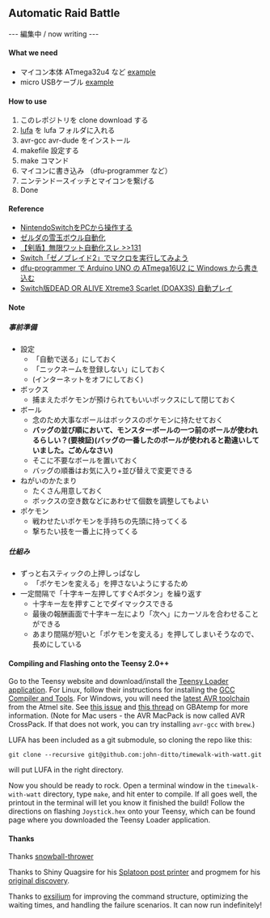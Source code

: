 ## Automatic Raid Battle
--- 編集中 / now writing ---

#### What we need
- マイコン本体 ATmega32u4 など [example](https://www.amazon.co.jp/dp/B07GKR9J4N/)
- micro USBケーブル [example](https://www.amazon.co.jp/dp/B0711PVX6Z/)

#### How to use
1. このレポジトリを clone download する
2. [lufa](https://github.com/abcminiuser/lufa/) を lufa フォルダに入れる
3. avr-gcc avr-dude をインストール
4. makefile 設定する
5. make コマンド
6. マイコンに書き込み （dfu-programmer など）
7. ニンテンドースイッチとマイコンを繋げる
8. Done

#### Reference
- [NintendoSwitchをPCから操作する](https://blog.feelmy.net/control-nintendo-switch-from-computer/)
- [ゼルダの雪玉ボウル自動化](https://github.com/bertrandom/snowball-thrower)
- [【剣盾】無限ワット自動化スレ >>131](https://medaka.5ch.net/test/read.cgi/poke/1574816324/131)
- [Switch「ゼノブレイド2」でマクロを実行してみよう](http://gamemos.blog.jp/archives/6608328.html)
- [dfu-programmer で Arduino UNO の ATmega16U2 に Windows から書き込む](https://another.maple4ever.net/archives/2380/)
- [Switch版DEAD OR ALIVE Xtreme3 Scarlet (DOAX3S) 自動プレイ](https://randdtips.com/switch-doax3s-autoplay/)

#### Note
##### 事前準備
- 設定
    - 「自動で送る」にしておく
    - 「ニックネームを登録しない」にしておく
    - (インターネットをオフにしておく)
- ボックス
    - 捕まえたポケモンが預けられてもいいボックスにして閉じておく
- ボール
    - 念のため大事なボールはボックスのポケモンに持たせておく
    - **バッグの並び順において、モンスターボールの一つ前のボールが使われるらしい？(要検証)(バッグの一番したのボールが使われると勘違いしていました。ごめんなさい)**
    - そこに不要なボールを置いておく
    - バッグの順番はお気に入り+並び替えで変更できる
- ねがいのかたまり
    - たくさん用意しておく
    - ボックスの空き数などにあわせて個数を調整してもよい
- ポケモン
    - 戦わせたいポケモンを手持ちの先頭に持ってくる
    - 撃ちたい技を一番上に持ってくる

##### 仕組み
- ずっと右スティックの上押しっぱなし
    - 「ポケモンを変える」を押さないようにするため
- 一定間隔で「十字キー左押してすぐAボタン」を繰り返す
    - 十字キー左を押すことでダイマックスできる
    - 最後の報酬画面で十字キー左により「次へ」にカーソルを合わせることができる
    - あまり間隔が短いと「ポケモンを変える」を押してしまいそうなので、長めにしている

#### Compiling and Flashing onto the Teensy 2.0++
Go to the Teensy website and download/install the [Teensy Loader application](https://www.pjrc.com/teensy/loader.html). For Linux, follow their instructions for installing the [GCC Compiler and Tools](https://www.pjrc.com/teensy/gcc.html). For Windows, you will need the [latest AVR toolchain](http://www.atmel.com/tools/atmelavrtoolchainforwindows.aspx) from the Atmel site. See [this issue](https://github.com/LightningStalker/Splatmeme-Printer/issues/10) and [this thread](http://gbatemp.net/threads/how-to-use-shinyquagsires-splatoon-2-post-printer.479497/) on GBAtemp for more information. (Note for Mac users - the AVR MacPack is now called AVR CrossPack. If that does not work, you can try installing `avr-gcc` with `brew`.)

LUFA has been included as a git submodule, so cloning the repo like this:

```
git clone --recursive git@github.com:john-ditto/timewalk-with-watt.git
```

will put LUFA in the right directory.

Now you should be ready to rock. Open a terminal window in the `timewalk-with-watt` directory, type `make`, and hit enter to compile. If all goes well, the printout in the terminal will let you know it finished the build! Follow the directions on flashing `Joystick.hex` onto your Teensy, which can be found page where you downloaded the Teensy Loader application.

#### Thanks

Thanks [snowball-thrower](https://github.com/bertrandom/snowball-thrower)

Thanks to Shiny Quagsire for his [Splatoon post printer](https://github.com/shinyquagsire23/Switch-Fightstick) and progmem for his [original discovery](https://github.com/progmem/Switch-Fightstick).

Thanks to [exsilium](https://github.com/bertrandom/snowball-thrower/pull/1) for improving the command structure, optimizing the waiting times, and handling the failure scenarios. It can now run indefinitely!
